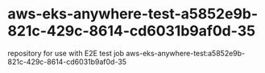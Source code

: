 # aws-eks-anywhere-test-a5852e9b-821c-429c-8614-cd6031b9af0d-35
repository for use with E2E test job aws-eks-anywhere-test:a5852e9b-821c-429c-8614-cd6031b9af0d-35
